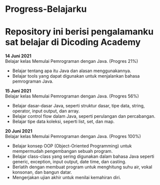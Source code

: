 # Progress-Belajarku
Repository ini berisi pengalamanku sat belajar di Dicoding Academy
==

**14 Juni 2021**  
Belajar kelas Memulai Pemrograman dengan Java. (Progres 21%)
- Belajar tentang apa itu Java dan alasan menggunakannya.
- Belajar tools yang dapat digunakan untuk menjalankan bahasa pemrograman Java.
  
**15 Juni 2021**  
Belajar kelas Memulai Pemrograman dengan Java. (Progres 56%)
- Belajar dasar-dasar Java, seperti struktur dasar, tipe data, string, operator, input output, dan array.
- Belajar control flow dalam Java, seperti perulangan dan percabangan.
- Belajar tipe data koleksi, seperti list, set, dan map.

**20 Juni 2021**  
Belajar kelas Memulai Pemrograman dengan Java. (Progres 100%)
- Belajar konsep OOP (Object-Oriented Programming) untuk mempermudah pengembangan sebuah program.
- Belajar class-class yang sering digunakan dalam bahasa Java seperti generic, exception, input output, date time, dan casting. 
- Berlatih dengan membuat program untuk menghitung suhu air, vokal konsonan, dan bangun datar. 
- Mengerjakan ujian akhir untuk menilai kemahiran diri.
